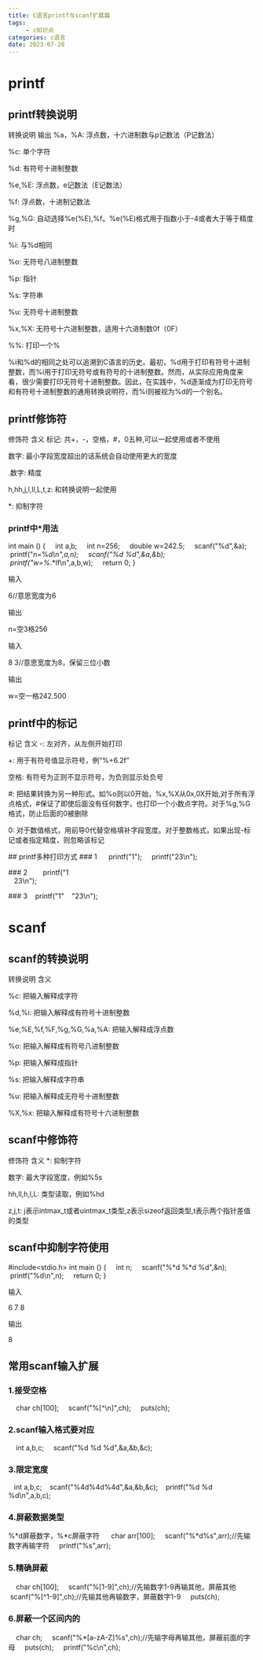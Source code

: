 ```yaml
---
title: C语言printf与scanf扩展篇
tags: 
     - c知识点
categories: c语言
date: 2023-07-20
---
```


# printf
## printf转换说明
转换说明	输出
%a，%A: 浮点数，十六进制数与p记数法（P记数法）

%c: 单个字符

%d: 有符号十进制整数

%e,%E: 浮点数，e记数法（E记数法）

%f: 浮点数，十进制记数法

%g,%G: 自动选择%e(%E),%f。%e(%E)格式用于指数小于-4或者大于等于精度时

%i: 与%d相同

%o: 无符号八进制整数

%p: 指针

%s: 字符串

%u: 无符号十进制整数

%x,%X: 无符号十六进制整数，适用十六进制数0f（0F）

%%: 打印一个%

%i和%d的相同之处可以追溯到C语言的历史。最初，%d用于打印有符号十进制整数，而%i用于打印无符号或有符号的十进制整数。然而，从实际应用角度来看，很少需要打印无符号十进制整数。因此，在实践中，%d逐渐成为打印无符号和有符号十进制整数的通用转换说明符，而%i则被视为%d的一个别名。

## printf修饰符
修饰符	含义
标记: 共+，-，空格，#，0五种,可以一起使用或者不使用

数字: 最小字段宽度超出的话系统会自动使用更大的宽度

.数字: 精度

h,hh,j,l,ll,L,t,z: 和转换说明一起使用

*: 抑制字符

### printf中*用法
int main ()
{
    int a,b;
    int n=256;
    double w=242.5;
    scanf("%d",&a);
    printf("n=%*d\n",a,n);
    scanf("%d %d",&a,&b);
    printf("w=%*.*lf\n",a,b,w);
    return 0;
}

输入

6//意思宽度为6

输出

n=空3格256

输入

8 3//意思宽度为8，保留三位小数

输出

w=空一格242.500

## printf中的标记
标记	含义
-: 左对齐，从左侧开始打印

+: 用于有符号值显示符号，例“%+6.2f”

空格: 有符号为正则不显示符号，为负则显示处负号

#: 把结果转换为另一种形式。如%o则以0开始，%x,%X从0x,0X开始,对于所有浮点格式，#保证了即使后面没有任何数字，也打印一个小数点字符。对于%g,%G格式，防止后面的0被删除

0: 对于数值格式，用前导0代替空格填补字段宽度。对于整数格式，如果出现-标记或者指定精度，则忽略该标记

## printf多种打印方式
### 1 
    printf("1");
    printf("23\n");
   

### 2    
   printf("1\
   23\n");


### 3
   printf("1"
   "23\n");

# scanf        
## scanf的转换说明
转换说明	含义

%c: 把输入解释成字符

%d,%i: 把输入解释成有符号十进制整数

%e,%E,%f,%F,%g,%G,%a,%A: 把输入解释成浮点数

%o: 把输入解释成有符号八进制整数

%p: 把输入解释成指针

%s: 把输入解释成字符串

%u: 把输入解释成无符号十进制整数

%X,%x: 把输入解释成有符号十六进制整数


## scanf中修饰符
修饰符	含义
*: 抑制字符

数字: 最大字段宽度，例如%5s

hh,ll,h,l,L: 类型读取，例如%hd

z,j,t: j表示intmax_t或者uintmax_t类型,z表示sizeof返回类型,t表示两个指针差值的类型

## scanf中抑制字符使用
#include<stdio.h>
int main ()
{
    int n;
    scanf("%*d %*d %d",&n);
    printf("%d\n",n);
    return 0;
}

输入

6 7 8

输出

8

## 常用scanf输入扩展
### 1.接受空格
    char ch[100];
    scanf("%[^\n]",ch);
    puts(ch);

### 2.scanf输入格式要对应
    int a,b,c;
    scanf("%d %d %d",&a,&b,&c);

### 3.限定宽度
   int a,b,c;
   scanf("%4d%4d%4d",&a,&b,&c);
   printf("%d %d %d\n",a,b,c);

### 4.屏蔽数据类型
%*d屏蔽数字，%*c屏蔽字符 
    char arr[100]; 
   scanf("%*d%s",arr);//先输数字再输字符 
   printf("%s",arr);

### 5.精确屏蔽    
    char ch[100];
    scanf("%[1-9]",ch);//先输数字1-9再输其他，屏蔽其他
    scanf("%[^1-9]",ch);//先输其他再输数字，屏蔽数字1-9
    puts(ch);

### 6.屏蔽一个区间内的
    char ch;
    scanf("%*[a-zA-Z]%s",ch);//先输字母再输其他，屏蔽前面的字母
    puts(ch);
    printf("%c\n",ch);
